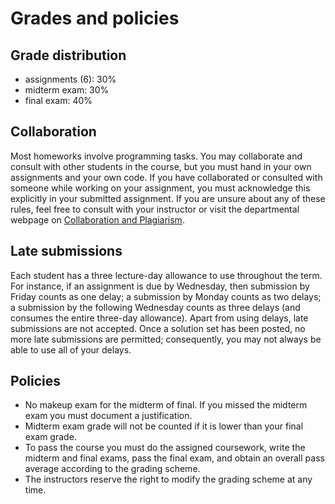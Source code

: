 # Grades and policies

##  Grade distribution

* assignments (6): 30%
* midterm exam: 30%
* final exam: 40%

## Collaboration

Most homeworks involve programming tasks. You may collaborate and consult with
other students in the course, but you must hand in your own assignments and your
own code. If you have collaborated or consulted with someone while working on
your assignment, you must acknowledge this explicitly in your submitted
assignment. If you are unsure about any of these rules, feel free to consult
with your instructor or visit the departmental webpage on [Collaboration and
Plagiarism](https://my.cs.ubc.ca/docs/collaboration-plagiarism).

## Late submissions

Each student has a three lecture-day allowance to use throughout the term. For
instance, if an assignment is due by Wednesday, then submission by Friday counts
as one delay; a submission by Monday counts as two delays; a submission by the
following Wednesday counts as three delays (and consumes the entire three-day
allowance). Apart from using delays, late submissions are not accepted. Once a
solution set has been posted, no more late submissions are permitted;
consequently, you may not always be able to use all of your delays.


## Policies

* No makeup exam for the midterm of final. If you missed the midterm exam you
  must document a justification.
* Midterm exam grade will not be counted if it is lower than your final exam
  grade.
* To pass the course you must do the assigned coursework, write the midterm and
  final exams, pass the final exam, and obtain an overall pass average according
  to the grading scheme.
* The instructors reserve the right to modify the grading scheme at any time.
